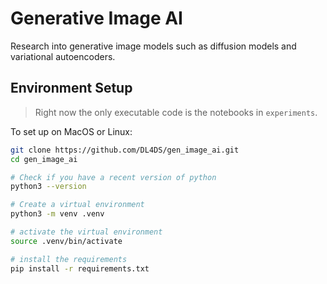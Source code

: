 # Generative Image AI

Research into generative image models such as diffusion models and variational autoencoders.

## Environment Setup

> Right now the only executable code is the notebooks in `experiments`.

To set up on MacOS or Linux:

```sh
git clone https://github.com/DL4DS/gen_image_ai.git
cd gen_image_ai

# Check if you have a recent version of python
python3 --version

# Create a virtual environment
python3 -m venv .venv

# activate the virtual environment
source .venv/bin/activate

# install the requirements
pip install -r requirements.txt
```
